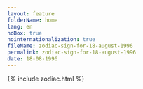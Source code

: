 ```yaml
---
layout: feature
folderName: home
lang: en
noBox: true
nointernationalization: true
fileName: zodiac-sign-for-18-august-1996
permalink: zodiac-sign-for-18-august-1996
date: 18-08-1996
---
```

{% include zodiac.html %}

